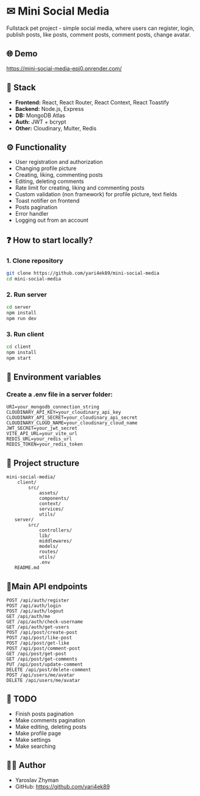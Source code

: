 # ✉ Mini Social Media

Fullstack pet project - simple social media, where users can register, login, publish posts, like posts, comment posts,
comment posts, change avatar.

## 🌐 Demo

https://mini-social-media-epj0.onrender.com/

## 🔧 Stack

- **Frontend:** React, React Router, React Context, React Toastify
- **Backend:** Node.js, Express
- **DB:** MongoDB Atlas
- **Auth:** JWT + bcrypt
- **Other:** Cloudinary, Multer, Redis

## ⚙ Functionality

- User registration and authorization
- Changing profile picture
- Creating, liking, commenting posts
- Editing, deleting comments
- Rate limit for creating, liking and commenting posts
- Custom validation (non framework) for profile picture, text fields
- Toast notifier on frontend
- Posts pagination
- Error handler
- Logging out from an account

## ❓ How to start locally?

### 1. Clone repository

```bash
git clone https://github.com/yari4ek89/mini-social-media
cd mini-social-media
```

### 2. Run server

```bash
cd server
npm install
npm run dev
```

### 3. Run client

```bash
cd client
npm install
npm start
```

## 🔨 Environment variables

### Create a .env file in a server folder:

```.dotenv
URI=your_mongodb_connection_string
CLOUDINARY_API_KEY=your_cloudinary_api_key
CLOUDINARY_API_SECRET=your_cloudinary_api_secret
CLOUDINARY_CLOUD_NAME=your_cloudinary_cloud_name
JWT_SECRET=your_jwt_secret
VITE_API_URL=your_vite_url
REDIS_URL=your_redis_url
REDIS_TOKEN=your_redis_token
```

## 📂 Project structure

```text
mini-social-media/
    client/
        src/
            assets/
            components/
            context/
            services/
            utils/
   server/
        src/
            controllers/
            lib/
            middlewares/
            models/
            routes/
            utils/
            .env
   README.md 
```

## 📲Main API endpoints

```http request
POST /api/auth/register
POST /api/auth/login
POST /api/auth/logout
GET /api/auth/me
GET /api/auth/check-username
GET /api/auth/get-users
POST /api/post/create-post
POST /api/post/like-post
POST /api/post/get-like
POST /api/post/comment-post
GET /api/post/get-post
GET /api/post/get-comments
PUT /api/post/update-comment
DELETE /api/post/delete-comment
POST /api/users/me/avatar
DELETE /api/users/me/avatar
```

## 🧾 TODO

- Finish posts pagination
- Make comments pagination
- Make editing, deleting posts
- Make profile page
- Make settings
- Make searching

## 🕵️‍♂️ Author

- Yaroslav Zhyman
- GitHub: https://github.com/yari4ek89